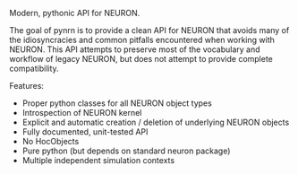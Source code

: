Modern, pythonic API for NEURON.

The goal of pynrn is to provide a clean API for NEURON that avoids many of
the idiosyncracies and common pitfalls encountered when working with NEURON.
This API attempts to preserve most of the vocabulary and workflow of legacy 
NEURON, but does not attempt to provide complete compatibility. 

Features:

* Proper python classes for all NEURON object types
* Introspection of NEURON kernel 
* Explicit and automatic creation / deletion of underlying NEURON objects
* Fully documented, unit-tested API
* No HocObjects
* Pure python (but depends on standard neuron package)
* Multiple independent simulation contexts


